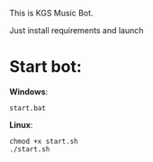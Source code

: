 This is KGS Music Bot.

Just install requirements and launch

# Start bot:

**Windows**:
```
start.bat
```

**Linux**:
```
chmod +x start.sh
./start.sh
```
